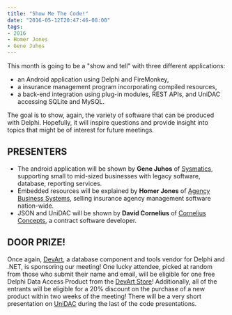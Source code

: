 ```yaml
---
title: "Show Me The Code!"
date: "2016-05-12T20:47:46-08:00"
tags:
- 2016
- Homer Jones
- Gene Juhos
---
```


This month is going to be a "show and tell" with three different applications:

- an Android application using Delphi and FireMonkey,
- a insurance management program incorporating compiled resources,
- a back-end integration using plug-in modules, REST APIs, and UniDAC accessing SQLite and MySQL.

The goal is to show, again, the variety of software that can be produced with Delphi. Hopefully, it will inspire questions and provide insight into topics that might be of interest for future meetings.

## PRESENTERS ##

- The android application will be shown by **Gene Juhos** of [Sysmatics](http://sysmatics.com), supporting small to mid-sized businesses with legacy software, database, reporting services.
- Embedded resources will be explained by **Homer Jones** of [Agency Business Systems](http://agencybusys.com), selling insurance agency management software nation-wide.
- JSON and UniDAC will be shown by **David Cornelius** of [Cornelius Concepts](http://corneliusconcepts.com), a contract software developer.


## DOOR PRIZE! ##

Once again, [DevArt](https://www.devart.com), a database component and tools vendor for Delphi and .NET, is sponsoring our meeting!  One lucky attendee, picked at random from those who submit their name and email, will be eligible for one free Delphi Data Access Product from the [DevArt Store](https://www.devart.com/purchase.html#Dac)! Additionally, all of the entrants will be eligible for a 20% discount on the purchase of a new product within two weeks of the meeting!  There will be a very short presentation on [UniDAC](https://www.devart.com/unidac/) during the last of the code presentations.
